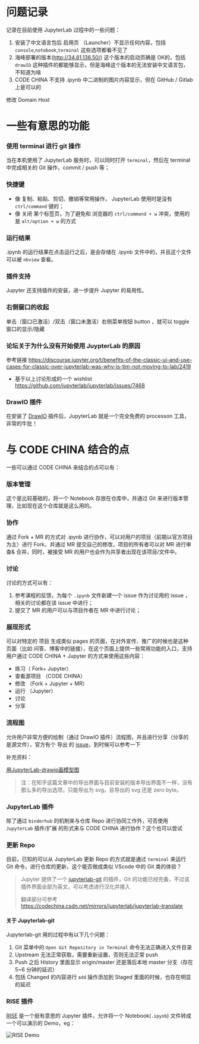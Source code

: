 # 问题记录

记录在目前使用 JupyterLab 过程中的一些问题：

1. 安装了中文语言包后 启用页 （Launcher）不显示任何内容，包括`console`,`notebook`,`terminal` 这些选项都看不见了
2. 海峰部署的版本(http://34.81.136.50/) 这个版本的启动页确是 OK的，包括 `drawIO` 这种插件的都能够显示，但是海峰这个版本的无法安装中文语言包，不知道为啥
3. CODE CHINA 不支持 .ipynb 中二进制的图片内容显示，但在 GitHub / Gitlab 上是可以的

修改 Domain Host

# 一些有意思的功能

### 使用 terminal 进行 git 操作

当在本机使用了 JupyterLab 服务时，可以同时打开 `terminal`，然后在 terminal 中完成相关的 Git 操作，commit / push 等；

### 快捷键

- 像 复制、粘贴、剪切、撤销等常用操作， JupyterLab 使用时是没有 `ctrl/command` 键的；
- 像 关闭 某个标签页，为了避免和 浏览器的 `ctrl/command + w` 冲突，使用的是 `alt/option + w` 的方式

### 运行结果

.ipynb 的运行结果在点击运行之后，是会存储在 .ipynb 文件中的，并且这个文件可以被 `nbview` 查看。

### 插件支持

Jupyter 还支持插件的安装，进一步提升 Jupyter 的易用性。

### 右侧窗口的收起

单击（窗口已激活）/双击（窗口未激活）右侧菜单按钮 button ，就可以 toggle 窗口的显示/隐藏


### 论坛关于为什么没有开始使用 JuypterLab 的原因

参考链接 <https://discourse.jupyter.org/t/benefits-of-the-classic-ui-and-use-cases-for-classic-over-jupyterlab-was-why-is-tim-not-moving-to-lab/2419>

- 基于以上讨论形成的一个 wishlist <https://github.com/jupyterlab/jupyterlab/issues/7468>


### DrawIO 插件

在安装了 [DrawIO](https://github.com/QuantStack/jupyterlab-drawio) 插件后，JupyterLab 就是一个完全免费的 processon 工具，非常的牛批！


# 与 CODE CHINA 结合的点

一些可以通过 CODE CHINA 来结合的点可以有：

### 版本管理

这个是比较基础的，将一个 Notebook 存放在仓库中，并通过 Git 来进行版本管理，比如现在这个仓库就是这么用的。


### 协作

通过 Fork + MR 的方式对 .ipynb 进行协作，可以对用户的项目（前期以官方项目为主）进行 Fork，并通过 MR 提交自己的修改，项目的所有者可以对 MR 进行审查& 合并，同时，被接受 MR 的用户也会作为共享者出现在该项目/文件中。

### 讨论

讨论的方式可以有：

1. 参考课程的反馈，为每个 `.ipynb` 文件新建一个 issue 作为讨论用的 issue ，相关的讨论都在该 issue 中进行；
2. 提交了 MR 的用户可以与项目作者在 MR 中进行讨论；

### 展现形式

可以对特定的 项目 生成类似 pages 的页面，在对外宣传、推广的时候也是这种页面（比如 问答、博客中的链接），在这个页面上提供一些常用功能的入口，支持用户通过 CODE CHINA + Jupyter 的方式来使用这些内容：

- 练习（ Fork+ Jupyter）
- 查看源项目 （CODE CHINA）
- 修改 （Fork + Jupyter + MR）
- 运行 （Jupyter）
- 讨论
- 分享

### 流程图

允许用户非常方便的绘制（通过 DrawIO 插件）流程图，并且进行分享（分享的是源文件），官方有个 导出 的 [issue](https://github.com/QuantStack/jupyterlab-drawio/issues/93)，到时候可以参考一下

补充资料：

[用JupyterLab-drawio画模型图](https://zhuanlan.zhihu.com/p/70908238)

> 注：在知乎这篇文章中的导出界面与目前安装的版本导出界面不一样，没有那么多的导出选项，只能导出为 svg，且导出的 svg 还是 zero byte。

### JupyterLab 插件

除了通过 `binderhub` 的机制来与仓库 Repo 进行协同工作外，可否使用 `JupyterLab` 插件/扩展 的形式来与 CODE CHINA 进行协作？这个也可以尝试


### 更新 Repo

目前，已知的可以从 JupyterLab 更新 Repo 的方式就是通过 `terminal` 来运行 Git 命令，进行仓库的更新，这个能否做成类似 VScode 中的 Git 类的体验？

> Jupyter 提供了一个 [jupyterlab-git](https://github.com/jupyterlab/jupyterlab-git) 的插件，Git 的功能已经完备，不过该插件界面全部为英文，可以考虑进行汉化并接入
> 
> 翻译部分可参考 <https://codechina.csdn.net/mirrors/jupyterlab/jupyterlab-translate>

#### 关于 Jupyterlab-git

Jupyterlab-git 用的过程中有以下几个问题：

1. Git 菜单中的 `Open Git Repository in Terminal` 命令无法正确进入文件目录
2. Upstream 无法正常获取，需要重新设置，否则无法正常 push
3. Push 之后 History 里面显示  origin/master 还是落后本地 master 分支（存在5~6 分钟的延迟）
4. 包括 Changed 的内容进行 `add` 操作添加到 Staged 里面的时候，也存在明显的延迟

<!-- 这是一条通过 http://35.194.215.230/ 推送的 commit -->

### RISE 插件

[RISE](https://rise.readthedocs.io/en/stable/index.html) 是一个挺有意思的 Jupyter 插件，允许将一个 Notebook(`.ipynb`) 文件转成一个可以演示的 Demo，eg：

![RISE Demo](https://rise.readthedocs.io/en/stable/_images/basic_usage.gif)